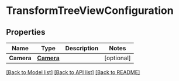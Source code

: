 # TransformTreeViewConfiguration

## Properties

Name | Type | Description | Notes
------------ | ------------- | ------------- | -------------
**Camera** | [**Camera**](Camera.md) |  | [optional] 

[[Back to Model list]](../README.md#documentation-for-models) [[Back to API list]](../README.md#documentation-for-api-endpoints) [[Back to README]](../README.md)



